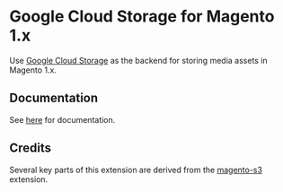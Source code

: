 # Google Cloud Storage for Magento 1.x

Use [Google Cloud Storage](https://cloud.google.com/storage/) as the backend for storing media assets in Magento 1.x.

## Documentation

See [here](https://docs.nickolasburr.com/magento/extensions/1.x/magegcs/latest/) for documentation.

## Credits

Several key parts of this extension are derived from the [magento-s3](https://github.com/thaiphan/magento-s3) extension.
